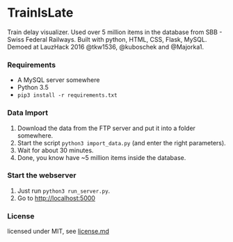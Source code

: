 # TrainIsLate

Train delay visualizer. Used over 5  million items in the database from SBB - Swiss Federal Railways. Built with python, HTML, CSS, Flask, MySQL. Demoed at LauzHack 2016 @tkw1536, @kuboschek and @Majorka1.

### Requirements

* A MySQL server somewhere
* Python 3.5
* ```pip3 install -r requirements.txt```

### Data Import

1. Download the data from the FTP server and put it into a folder somewhere.
2. Start the script ```python3 import_data.py``` (and enter the right
parameters).
3. Wait for about 30 minutes.
4. Done, you know have ~5 million items inside the database.

### Start the webserver

1. Just run ```python3 run_server.py```.
2. Go to [http://localhost:5000](http://localhost:5000/)

### License

licensed under MIT, see [license.md](license.md)
